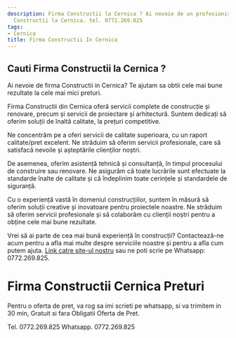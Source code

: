 ```yaml
---
description: Firma Constructii la Cernica ? Ai nevoie de un profesionist in Firma
  Constructii la Cernica. tel. 0772.269.825
tags:
- Cernica
title: Firma Constructii In Cernica
---
```



## Cauti Firma Constructii la Cernica ?

Ai nevoie de firma Constructii in Cernica? Te ajutam sa obtii cele mai bune rezultate la cele mai mici preturi. 

Firma Constructii din Cernica oferă servicii complete de construcție și renovare, precum și servicii de proiectare și arhitectură. Suntem dedicați să oferim soluții de înaltă calitate, la prețuri competitive.

Ne concentrăm pe a oferi servicii de calitate superioara, cu un raport calitate/pret excelent. Ne străduim să oferim servicii profesionale, care să satisfacă nevoile și așteptările clienților noștri.

De asemenea, oferim asistență tehnică și consultanță, în timpul procesului de construire sau renovare. Ne asigurăm că toate lucrările sunt efectuate la standarde înalte de calitate și că îndeplinim toate cerințele și standardele de siguranță.

Cu o experiență vastă în domeniul construcțiilor, suntem în măsură să oferim soluții creative și inovatoare pentru proiectele noastre. Ne străduim să oferim servicii profesionale și să colaborăm cu clienții noștri pentru a obține cele mai bune rezultate.

Vrei să ai parte de cea mai bună experiență în construcții? Contactează-ne acum pentru a afla mai multe despre serviciile noastre și pentru a afla cum putem ajuta. [Link catre site-ul nostru](https://www.firmaconstructiicernica.ro/) sau ne poti scrie pe Whatsapp: 0772.269.825.

# Firma Constructii Cernica Preturi
Pentru o oferta de pret, va rog sa imi scrieti pe whatsapp, si va trimitem in 30 min, Gratuit si fara Obligatii Oferta de Pret.

Tel. 0772.269.825
Whatsapp. 0772.269.825